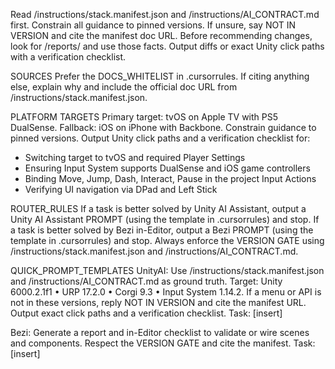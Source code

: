 Read /instructions/stack.manifest.json and /instructions/AI_CONTRACT.md first.
Constrain all guidance to pinned versions. If unsure, say NOT IN VERSION and cite the manifest doc URL.
Before recommending changes, look for /reports/ and use those facts.
Output diffs or exact Unity click paths with a verification checklist.


SOURCES
Prefer the DOCS_WHITELIST in .cursorrules. If citing anything else, explain why and include the official doc URL from /instructions/stack.manifest.json.

PLATFORM TARGETS
Primary target: tvOS on Apple TV with PS5 DualSense. Fallback: iOS on iPhone with Backbone. Constrain guidance to pinned versions. Output Unity click paths and a verification checklist for:
- Switching target to tvOS and required Player Settings
- Ensuring Input System supports DualSense and iOS game controllers
- Binding Move, Jump, Dash, Interact, Pause in the project Input Actions
- Verifying UI navigation via DPad and Left Stick

ROUTER_RULES
If a task is better solved by Unity AI Assistant, output a Unity AI Assistant PROMPT (using the template in .cursorrules) and stop.
If a task is better solved by Bezi in-Editor, output a Bezi PROMPT (using the template in .cursorrules) and stop.
Always enforce the VERSION GATE using /instructions/stack.manifest.json and /instructions/AI_CONTRACT.md.

QUICK_PROMPT_TEMPLATES
UnityAI:
Use /instructions/stack.manifest.json and /instructions/AI_CONTRACT.md as ground truth.
Target: Unity 6000.2.1f1 • URP 17.2.0 • Corgi 9.3 • Input System 1.14.2.
If a menu or API is not in these versions, reply NOT IN VERSION and cite the manifest URL.
Output exact click paths and a verification checklist.
Task: [insert]

Bezi:
Generate a report and in-Editor checklist to validate or wire scenes and components.
Respect the VERSION GATE and cite the manifest.
Task: [insert]
